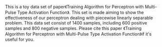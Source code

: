 This is a toy data set of  paper《Training Algorithm for Perceptron with Multi-Pulse Type Activation Function》. 
This set is made aiming to show the effectiveness of our perceptron dealing with piecewise linearly separable problem. 
This data set consist of 1400 samples, including 600 positive samples and 800 negative samples.
Please cite this paper 《Training Algorithm for Perceptron with Multi-Pulse Type Activation Function》if it's useful for you.

